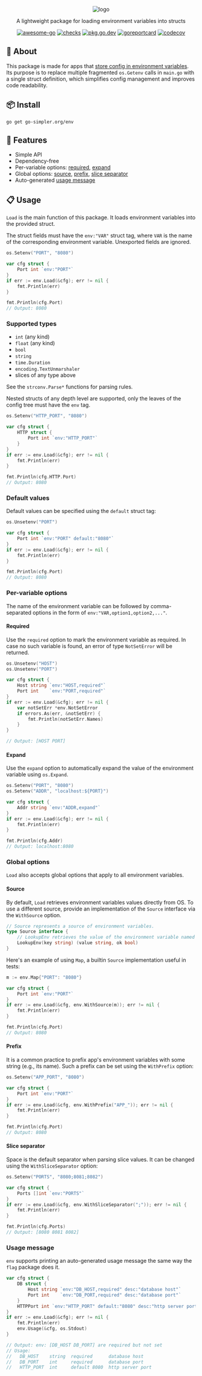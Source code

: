 <div align="center">

![logo](logo.svg)

A lightweight package for loading environment variables into structs

[![awesome-go](https://awesome.re/badge.svg)](https://github.com/avelino/awesome-go#configuration)
[![checks](https://github.com/go-simpler/env/actions/workflows/checks.yml/badge.svg)](https://github.com/go-simpler/env/actions/workflows/checks.yml)
[![pkg.go.dev](https://pkg.go.dev/badge/go-simpler.org/env.svg)](https://pkg.go.dev/go-simpler.org/env)
[![goreportcard](https://goreportcard.com/badge/go-simpler.org/env)](https://goreportcard.com/report/go-simpler.org/env)
[![codecov](https://codecov.io/gh/go-simpler/env/branch/main/graph/badge.svg)](https://codecov.io/gh/go-simpler/env)

</div>

## 📌 About

This package is made for apps that [store config in environment variables][1].
Its purpose is to replace multiple fragmented `os.Getenv` calls in `main.go`
with a single struct definition, which simplifies config management and improves
code readability.

## 📦 Install

```shell
go get go-simpler.org/env
```

## 🚀 Features

* Simple API
* Dependency-free
* Per-variable options: [required](#required), [expand](#expand)
* Global options: [source](#source), [prefix](#prefix), [slice separator](#slice-separator)
* Auto-generated [usage message](#usage-message)

## 📋 Usage

`Load` is the main function of this package. It loads environment variables into
the provided struct.

The struct fields must have the `env:"VAR"` struct tag, where `VAR` is the name
of the corresponding environment variable. Unexported fields are ignored.

```go
os.Setenv("PORT", "8080")

var cfg struct {
    Port int `env:"PORT"`
}
if err := env.Load(&cfg); err != nil {
    fmt.Println(err)
}

fmt.Println(cfg.Port)
// Output: 8080
```

### Supported types

* `int` (any kind)
* `float` (any kind)
* `bool`
* `string`
* `time.Duration`
* `encoding.TextUnmarshaler`
* slices of any type above

See the `strconv.Parse*` functions for parsing rules.

Nested structs of any depth level are supported, only the leaves of the config
tree must have the `env` tag.

```go
os.Setenv("HTTP_PORT", "8080")

var cfg struct {
    HTTP struct {
        Port int `env:"HTTP_PORT"`
    }
}
if err := env.Load(&cfg); err != nil {
    fmt.Println(err)
}

fmt.Println(cfg.HTTP.Port)
// Output: 8080
```

### Default values

Default values can be specified using the `default` struct tag:

```go
os.Unsetenv("PORT")

var cfg struct {
    Port int `env:"PORT" default:"8080"`
}
if err := env.Load(&cfg); err != nil {
    fmt.Println(err)
}

fmt.Println(cfg.Port)
// Output: 8080
```

### Per-variable options

The name of the environment variable can be followed by comma-separated options
in the form of `env:"VAR,option1,option2,..."`.

#### Required

Use the `required` option to mark the environment variable as required. In case
no such variable is found, an error of type `NotSetError` will be returned.

```go
os.Unsetenv("HOST")
os.Unsetenv("PORT")

var cfg struct {
    Host string `env:"HOST,required"`
    Port int    `env:"PORT,required"`
}
if err := env.Load(&cfg); err != nil {
    var notSetErr *env.NotSetError
    if errors.As(err, &notSetErr) {
        fmt.Println(notSetErr.Names)
    }
}

// Output: [HOST PORT]
```

#### Expand

Use the `expand` option to automatically expand the value of the environment
variable using `os.Expand`.

```go
os.Setenv("PORT", "8080")
os.Setenv("ADDR", "localhost:${PORT}")

var cfg struct {
    Addr string `env:"ADDR,expand"`
}
if err := env.Load(&cfg); err != nil {
    fmt.Println(err)
}

fmt.Println(cfg.Addr)
// Output: localhost:8080
```

### Global options

`Load` also accepts global options that apply to all environment variables.

#### Source

By default, `Load` retrieves environment variables values directly from OS.
To use a different source, provide an implementation of the `Source` interface via the `WithSource` option.

```go
// Source represents a source of environment variables.
type Source interface {
    // LookupEnv retrieves the value of the environment variable named by the key.
    LookupEnv(key string) (value string, ok bool)
}
```

Here's an example of using `Map`, a builtin `Source` implementation useful in tests:

```go
m := env.Map{"PORT": "8080"}

var cfg struct {
    Port int `env:"PORT"`
}
if err := env.Load(&cfg, env.WithSource(m)); err != nil {
    fmt.Println(err)
}

fmt.Println(cfg.Port)
// Output: 8080
```

#### Prefix

It is a common practice to prefix app's environment variables with some string
(e.g., its name). Such a prefix can be set using the `WithPrefix` option:

```go
os.Setenv("APP_PORT", "8080")

var cfg struct {
    Port int `env:"PORT"`
}
if err := env.Load(&cfg, env.WithPrefix("APP_")); err != nil {
    fmt.Println(err)
}

fmt.Println(cfg.Port)
// Output: 8080
```

#### Slice separator

Space is the default separator when parsing slice values. It can be changed
using the `WithSliceSeparator` option:

```go
os.Setenv("PORTS", "8080;8081;8082")

var cfg struct {
    Ports []int `env:"PORTS"`
}
if err := env.Load(&cfg, env.WithSliceSeparator(";")); err != nil {
    fmt.Println(err)
}

fmt.Println(cfg.Ports)
// Output: [8080 8081 8082]
```

### Usage message

`env` supports printing an auto-generated usage message the same way the `flag` package does it.

```go
var cfg struct {
    DB struct {
        Host string `env:"DB_HOST,required" desc:"database host"`
        Port int    `env:"DB_PORT,required" desc:"database port"`
    }
    HTTPPort int `env:"HTTP_PORT" default:"8080" desc:"http server port"`
}
if err := env.Load(&cfg); err != nil {
    fmt.Println(err)
    env.Usage(&cfg, os.Stdout)
}

// Output: env: [DB_HOST DB_PORT] are required but not set
// Usage:
//   DB_HOST    string  required      database host
//   DB_PORT    int     required      database port
//   HTTP_PORT  int     default 8080  http server port
```

[1]: https://12factor.net/config
